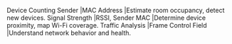 Device Counting	Sender |MAC Address         |Estimate room occupancy, detect new devices.
Signal Strength	       |RSSI, Sender MAC    |Determine device proximity, map Wi-Fi coverage.
Traffic Analysis       |Frame Control Field |Understand network behavior and health.